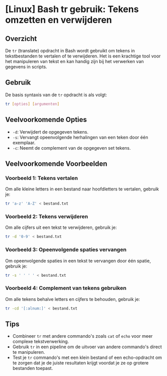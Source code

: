# [Linux] Bash tr gebruik: Tekens omzetten en verwijderen

## Overzicht
De `tr` (translate) opdracht in Bash wordt gebruikt om tekens in tekstbestanden te vertalen of te verwijderen. Het is een krachtige tool voor het manipuleren van tekst en kan handig zijn bij het verwerken van gegevens in scripts.

## Gebruik
De basis syntaxis van de `tr` opdracht is als volgt:

```bash
tr [opties] [argumenten]
```

## Veelvoorkomende Opties
- `-d`: Verwijdert de opgegeven tekens.
- `-s`: Vervangt opeenvolgende herhalingen van een teken door één exemplaar.
- `-c`: Neemt de complement van de opgegeven set tekens.

## Veelvoorkomende Voorbeelden

### Voorbeeld 1: Tekens vertalen
Om alle kleine letters in een bestand naar hoofdletters te vertalen, gebruik je:

```bash
tr 'a-z' 'A-Z' < bestand.txt
```

### Voorbeeld 2: Tekens verwijderen
Om alle cijfers uit een tekst te verwijderen, gebruik je:

```bash
tr -d '0-9' < bestand.txt
```

### Voorbeeld 3: Opeenvolgende spaties vervangen
Om opeenvolgende spaties in een tekst te vervangen door één spatie, gebruik je:

```bash
tr -s ' ' ' ' < bestand.txt
```

### Voorbeeld 4: Complement van tekens gebruiken
Om alle tekens behalve letters en cijfers te behouden, gebruik je:

```bash
tr -cd '[:alnum:]' < bestand.txt
```

## Tips
- Combineer `tr` met andere commando's zoals `cat` of `echo` voor meer complexe tekstverwerking.
- Gebruik `tr` in een pipeline om de uitvoer van andere commando's direct te manipuleren.
- Test je `tr` commando's met een klein bestand of een echo-opdracht om te zorgen dat je de juiste resultaten krijgt voordat je ze op grotere bestanden toepast.